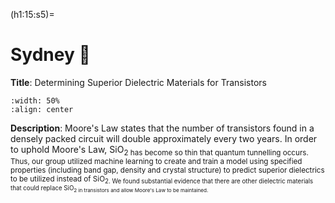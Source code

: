 (h1:15:s5)=
# Sydney 🦥

**Title**: Determining Superior Dielectric Materials for Transistors 

```{image} ../../assets/fig/15/moores_law.png
:width: 50%
:align: center
```

**Description**: Moore's Law states that the number of transistors found in a densely packed circuit will double approximately every two years. In order to uphold Moore's Law, SiO<sub>2 has become so thin that quantum tunnelling occurs. Thus, our group utilized machine learning to create and train a model using specified properties (including band gap, density and crystal structure) to predict superior dielectrics to be utilized instead of SiO<sub>2. We found substantial evidence that there are other dielectric materials that could replace SiO<sub>2 in transistors and allow Moore's Law to be maintained. 
